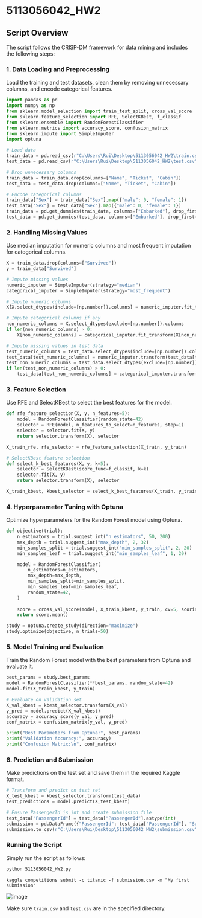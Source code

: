 
# 5113056042_HW2

## Script Overview
The script follows the CRISP-DM framework for data mining and includes the following steps:

### 1. Data Loading and Preprocessing
Load the training and test datasets, clean them by removing unnecessary columns, and encode categorical features.

```python
import pandas as pd
import numpy as np
from sklearn.model_selection import train_test_split, cross_val_score
from sklearn.feature_selection import RFE, SelectKBest, f_classif
from sklearn.ensemble import RandomForestClassifier
from sklearn.metrics import accuracy_score, confusion_matrix
from sklearn.impute import SimpleImputer
import optuna
```

```python
# Load data
train_data = pd.read_csv(r"C:\Users\Rui\Desktop\5113056042_HW2\train.csv")
test_data = pd.read_csv(r"C:\Users\Rui\Desktop\5113056042_HW2\test.csv")
```

```python
# Drop unnecessary columns
train_data = train_data.drop(columns=["Name", "Ticket", "Cabin"])
test_data = test_data.drop(columns=["Name", "Ticket", "Cabin"])
```

```python
# Encode categorical columns
train_data["Sex"] = train_data["Sex"].map({"male": 0, "female": 1})
test_data["Sex"] = test_data["Sex"].map({"male": 0, "female": 1})
train_data = pd.get_dummies(train_data, columns=["Embarked"], drop_first=True)
test_data = pd.get_dummies(test_data, columns=["Embarked"], drop_first=True)
```

### 2. Handling Missing Values
Use median imputation for numeric columns and most frequent imputation for categorical columns.

```python
X = train_data.drop(columns=["Survived"])
y = train_data["Survived"]
```

```python
# Impute missing values
numeric_imputer = SimpleImputer(strategy="median")
categorical_imputer = SimpleImputer(strategy="most_frequent")
```

```python
# Impute numeric columns
X[X.select_dtypes(include=[np.number]).columns] = numeric_imputer.fit_transform(X.select_dtypes(include=[np.number]))
```

```python
# Impute categorical columns if any
non_numeric_columns = X.select_dtypes(exclude=[np.number]).columns
if len(non_numeric_columns) > 0:
    X[non_numeric_columns] = categorical_imputer.fit_transform(X[non_numeric_columns])
```

```python
# Impute missing values in test data
test_numeric_columns = test_data.select_dtypes(include=[np.number]).columns
test_data[test_numeric_columns] = numeric_imputer.transform(test_data[test_numeric_columns])
test_non_numeric_columns = test_data.select_dtypes(exclude=[np.number]).columns
if len(test_non_numeric_columns) > 0:
    test_data[test_non_numeric_columns] = categorical_imputer.transform(test_data[test_non_numeric_columns])
```

### 3. Feature Selection
Use RFE and SelectKBest to select the best features for the model.

```python
def rfe_feature_selection(X, y, n_features=5):
    model = RandomForestClassifier(random_state=42)
    selector = RFE(model, n_features_to_select=n_features, step=1)
    selector = selector.fit(X, y)
    return selector.transform(X), selector

X_train_rfe, rfe_selector = rfe_feature_selection(X_train, y_train)

# SelectKBest feature selection
def select_k_best_features(X, y, k=5):
    selector = SelectKBest(score_func=f_classif, k=k)
    selector.fit(X, y)
    return selector.transform(X), selector

X_train_kbest, kbest_selector = select_k_best_features(X_train, y_train)
```

### 4. Hyperparameter Tuning with Optuna
Optimize hyperparameters for the Random Forest model using Optuna.

```python
def objective(trial):
    n_estimators = trial.suggest_int("n_estimators", 50, 200)
    max_depth = trial.suggest_int("max_depth", 2, 32)
    min_samples_split = trial.suggest_int("min_samples_split", 2, 20)
    min_samples_leaf = trial.suggest_int("min_samples_leaf", 1, 20)

    model = RandomForestClassifier(
        n_estimators=n_estimators,
        max_depth=max_depth,
        min_samples_split=min_samples_split,
        min_samples_leaf=min_samples_leaf,
        random_state=42,
    )
    
    score = cross_val_score(model, X_train_kbest, y_train, cv=5, scoring="accuracy")
    return score.mean()

study = optuna.create_study(direction="maximize")
study.optimize(objective, n_trials=50)
```

### 5. Model Training and Evaluation
Train the Random Forest model with the best parameters from Optuna and evaluate it.

```python
best_params = study.best_params
model = RandomForestClassifier(**best_params, random_state=42)
model.fit(X_train_kbest, y_train)

# Evaluate on validation set
X_val_kbest = kbest_selector.transform(X_val)
y_pred = model.predict(X_val_kbest)
accuracy = accuracy_score(y_val, y_pred)
conf_matrix = confusion_matrix(y_val, y_pred)

print("Best Parameters from Optuna:", best_params)
print("Validation Accuracy:", accuracy)
print("Confusion Matrix:\n", conf_matrix)
```

### 6. Prediction and Submission
Make predictions on the test set and save them in the required Kaggle format.

```python
# Transform and predict on test set
X_test_kbest = kbest_selector.transform(test_data)
test_predictions = model.predict(X_test_kbest)

# Ensure PassengerId is int and create submission file
test_data["PassengerId"] = test_data["PassengerId"].astype(int)
submission = pd.DataFrame({"PassengerId": test_data["PassengerId"], "Survived": test_predictions})
submission.to_csv(r"C:\Users\Rui\Desktop\5113056042_HW2\submission.csv", index=False)
```

### Running the Script
Simply run the script as follows:

```bash
python 5113056042_HW2.py
```

```
kaggle competitions submit -c titanic -f submission.csv -m "My first submission"
```

![image](https://github.com/user-attachments/assets/0627f385-f5c8-4200-9a2c-04b0be37355e)



Make sure `train.csv` and `test.csv` are in the specified directory.
